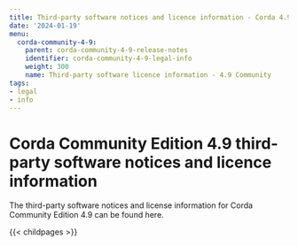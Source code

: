 ```yaml
---
title: Third-party software notices and licence information - Corda 4.9 Community
date: '2024-01-19'
menu:
  corda-community-4-9:
    parent: corda-community-4-9-release-notes
    identifier: corda-community-4-9-legal-info
    weight: 300
    name: Third-party software licence information - 4.9 Community
tags:
- legal
- info
---
```


# Corda Community Edition 4.9 third-party software notices and licence information

The third-party software notices and license information for Corda Community Edition 4.9 can be found here.

{{< childpages >}}
